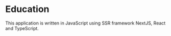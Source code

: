 # Education

This application is written in JavaScript using SSR framework NextJS, React and TypeScript.